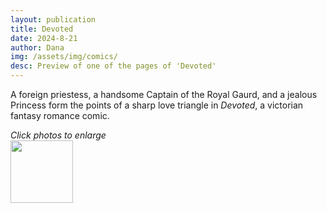 ```yaml
---
layout: publication
title: Devoted
date: 2024-8-21
author: Dana
img: /assets/img/comics/
desc: Preview of one of the pages of 'Devoted'
---
```


A foreign priestess, a handsome Captain of the Royal Gaurd, and a jealous Princess form the points of a sharp love triangle in *Devoted*, a victorian fantasy romance comic.

*Click photos to enlarge*  
<a href="/assets/img/comics/"><img src="/assets/img/comics/" alt="" width="100"></a>
